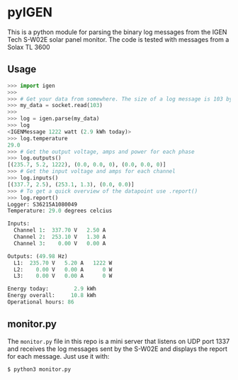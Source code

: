 # pyIGEN

This is a python module for parsing the binary log messages from the IGEN Tech S-W02E solar panel monitor.
The code is tested with messages from a Solax TL 3600

## Usage

```python
>>> import igen
>>>
>>> # Get your data from somewhere. The size of a log message is 103 bytes
>>> my_data = socket.read(103)
>>>
>>> log = igen.parse(my_data)
>>> log
<IGENMessage 1222 watt (2.9 kWh today)>
>>> log.temperature
29.0
>>> # Get the output voltage, amps and power for each phase
>>> log.outputs()
[(235.7, 5.2, 1222), (0.0, 0.0, 0), (0.0, 0.0, 0)]
>>> # Get the input voltage and amps for each channel
>>> log.inputs()
[(337.7, 2.5), (253.1, 1.3), (0.0, 0.0)]
>>> # To get a quick overview of the datapoint use .report()
>>> log.report()
Logger: S36215A1080049
Temperature: 29.0 degrees celcius

Inputs: 
  Channel 1:  337.70 V   2.50 A
  Channel 2:  253.10 V   1.30 A
  Channel 3:    0.00 V   0.00 A

Outputs: (49.98 Hz)
  L1:  235.70 V   5.20 A   1222 W
  L2:    0.00 V   0.00 A      0 W
  L3:    0.00 V   0.00 A      0 W

Energy today:        2.9 kWh
Energy overall:     10.8 kWh
Operational hours: 86
```

## monitor.py

The `monitor.py` file in this repo is a mini server that listens on UDP port 1337 and receives the log messages sent by
the S-W02E and displays the report for each message. Just use it with:

```bash
$ python3 monitor.py
```